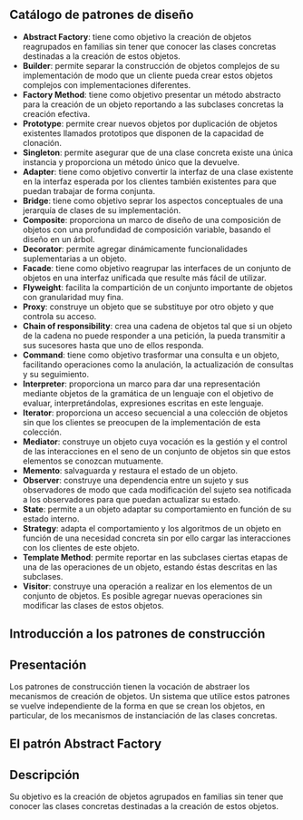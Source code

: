 ## Catálogo de patrones de diseño

* **Abstract Factory**: tiene como objetivo la creación de objetos reagrupados en 
  familias sin tener que conocer las clases concretas destinadas a la creación de 
  estos objetos.
* **Builder**: permite separar la construcción de objetos complejos de su
  implementación de modo que un cliente pueda crear estos objetos complejos con
  implementaciones diferentes.
* **Factory Method**: tiene como objetivo presentar un método abstracto para la 
  creación de un objeto reportando a las subclases concretas la creación efectiva.
* **Prototype**: permite crear nuevos objetos por duplicación de objetos existentes 
  llamados prototipos que disponen de la capacidad de clonación.
* **Singleton**: permite asegurar que de una clase concreta existe una única 
  instancia y proporciona un método único que la devuelve.
* **Adapter**: tiene como objetivo convertir la interfaz de una clase existente en la 
  interfaz esperada por los clientes también existentes para que puedan trabajar de
  forma conjunta.
* **Bridge**: tiene como objetivo seprar los aspectos conceptuales de una jerarquía
  de clases de su implementación.
* **Composite**: proporciona un marco de diseño de una composición de objetos con
  una profundidad de composición variable, basando el diseño en un árbol.
* **Decorator**: permite agregar dinámicamente funcionalidades suplementarias a un
  objeto.
* **Facade**: tiene como objetivo reagrupar las interfaces de un conjunto de objetos
  en una interfaz unificada que resulte más fácil de utilizar.
* **Flyweight**: facilita la compartición de un conjunto importante de objetos con 
  granularidad muy fina.
* **Proxy**: construye un objeto que se substituye por otro objeto y que controla su
  acceso.
* **Chain of responsibility**: crea una cadena de objetos tal que si un objeto de la
  cadena no puede responder a una petición, la pueda transmitir a sus sucesores
  hasta que uno de ellos responda.
* **Command**: tiene como objetivo trasformar una consulta e un objeto, 
  facilitando operaciones como la anulación, la actualización de consultas y su
  seguimiento.
* **Interpreter**: proporciona un marco para dar una representación mediante 
  objetos de la gramática de un lenguaje con el objetivo de evaluar,
  interpretándolas, expresiones escritas en este lenguaje.
* **Iterator**: proporciona un acceso secuencial a una colección de objetos sin que
  los clientes se preocupen de la implementación de esta colección.
* **Mediator**: construye un objeto cuya vocación es la gestión y el control de las
  interacciones en el seno de un conjunto de objetos sin que estos elementos se
  conozcan mutuamente.
* **Memento**: salvaguarda y restaura el estado de un objeto.
* **Observer**: construye una dependencia entre un sujeto y sus observadores de 
  modo que cada modificación del sujeto sea notificada a los observadores para
  que puedan actualizar su estado.
* **State**: permite a un objeto adaptar su comportamiento en función de su estado
  interno.
* **Strategy**: adapta el comportamiento y los algoritmos de un objeto en función de
  una necesidad concreta sin por ello cargar las interacciones con los clientes de
  este objeto.
* **Template Method**: permite reportar en las subclases ciertas etapas de una de las
  operaciones de un objeto, estando éstas descritas en las subclases.
* **Visitor**: construye una operación a realizar en los elementos de un conjunto de
  objetos. Es posible agregar nuevas operaciones sin modificar las clases de estos
  objetos.

## Introducción a los patrones de construcción
## Presentación

Los patrones de construcción tienen la vocación de abstraer los mecanismos de creación
de objetos. Un sistema que utilice estos patrones se vuelve independiente de la forma en
que se crean los objetos, en particular, de los mecanismos de instanciación de las clases
concretas.

## El patrón Abstract Factory
## Descripción
Su objetivo es la creación de objetos agrupados en familias sin tener que conocer las clases
concretas destinadas a la creación de estos objetos.

